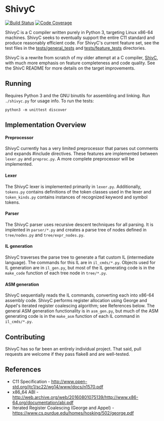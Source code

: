 # ShivyC

[![Build Status](https://travis-ci.org/ShivamSarodia/ShivyC.svg?branch=master)](https://travis-ci.org/ShivamSarodia/ShivyC)
[![Code Coverage](https://codecov.io/gh/ShivamSarodia/ShivyC/branch/master/graph/badge.svg)](https://codecov.io/gh/ShivamSarodia/ShivyC)

ShivyC is a C compiler written purely in Python 3, targeting Linux x86-64 machines. ShivyC seeks to eventually support the entire C11 standard and produce reasonably efficient code. For ShivyC's current feature set, see the test files in the [tests/general_tests](tests/general_tests) and [tests/feature_tests](tests/feature_tests) directories.

ShivyC is a rewrite from scratch of my older attempt at a C compiler, [ShivC](https://github.com/ShivamSarodia/ShivC), with much more emphasis on feature completeness and code quality. See the ShivC README for more details on the target improvements.

## Running
Requires Python 3 and the GNU binutils for assembling and linking. Run `./shivyc.py` for usage info. To run the tests:
```
python3 -m unittest discover
```

## Implementation Overview
#### Preprocessor
ShivyC currently has a very limited preprocessor that parses out comments and expands #include directives. These features are implemented between `lexer.py` and `preproc.py`. A more complete preprocessor will be implemented.

#### Lexer
The ShivyC lexer is implemented primarily in `lexer.py`. Additionally, `tokens.py` contains definitions of the token classes used in the lexer and `token_kinds.py` contains instances of recognized keyword and symbol tokens.

#### Parser
The ShivyC parser uses recursive descent techniques for all parsing. It is implented in `parser/*.py` and creates a parse tree of nodes defined in `tree/nodes.py` and `tree/expr_nodes.py`.

#### IL generation
ShivyC traverses the parse tree to generate a flat custom IL (intermediate language). The commands for this IL are in `il_cmds/*.py`. Objects used for IL generation are in `il_gen.py`, but most of the IL generating code is in the `make_code` function of each tree node in `tree/*.py`.

#### ASM generation
ShivyC sequentially reads the IL commands, converting each into x86-64 assembly code. ShivyC performs register allocation using George and Appel's iterated register coalescing algorithm; see References below. The general ASM generation functionality is in `asm_gen.py`, but much of the ASM generating code is in the `make_asm` function of each IL command in `il_cmds/*.py`.

## Contributing
ShivyC has so far been an entirely individual project. That said, pull requests are welcome if they pass flake8 and are well-tested.

## References
- C11 Specification - http://www.open-std.org/jtc1/sc22/wg14/www/docs/n1570.pdf
- x86_64 ABI - http://web.archive.org/web/20160801075139/http://www.x86-64.org/documentation/abi.pdf
- Iterated Register Coalescing (George and Appel) - https://www.cs.purdue.edu/homes/hosking/502/george.pdf
